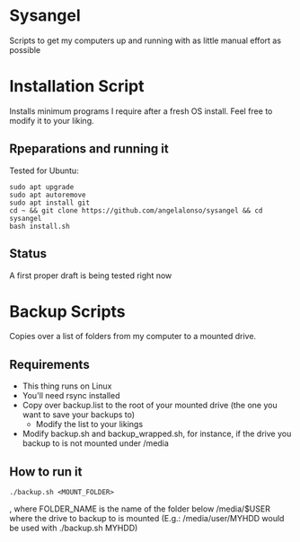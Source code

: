 # Sysangel

Scripts to get my computers up and running with as little manual effort as possible

# Installation Script

Installs minimum programs I require after a fresh OS install.
Feel free to modify it to your liking.

## Rpeparations and running it
Tested for Ubuntu:
```sudo apt update
sudo apt upgrade 
sudo apt autoremove
sudo apt install git
cd ~ && git clone https://github.com/angelalonso/sysangel && cd sysangel
bash install.sh
```

## Status
A first proper draft is being tested right now

# Backup Scripts

Copies over a list of folders from my computer to a mounted drive.

## Requirements
- This thing runs on Linux
- You'll need rsync installed
- Copy over backup.list to the root of your mounted drive (the one you want to save your backups to)
  - Modify the list to your likings
- Modify backup.sh and backup_wrapped.sh, for instance, if the drive you backup to is not mounted under /media

## How to run it
```
./backup.sh <MOUNT_FOLDER>
```
, where FOLDER_NAME is the name of the folder below /media/$USER where the drive to backup to is mounted (E.g.: /media/user/MYHDD would be used with ./backup.sh MYHDD)


